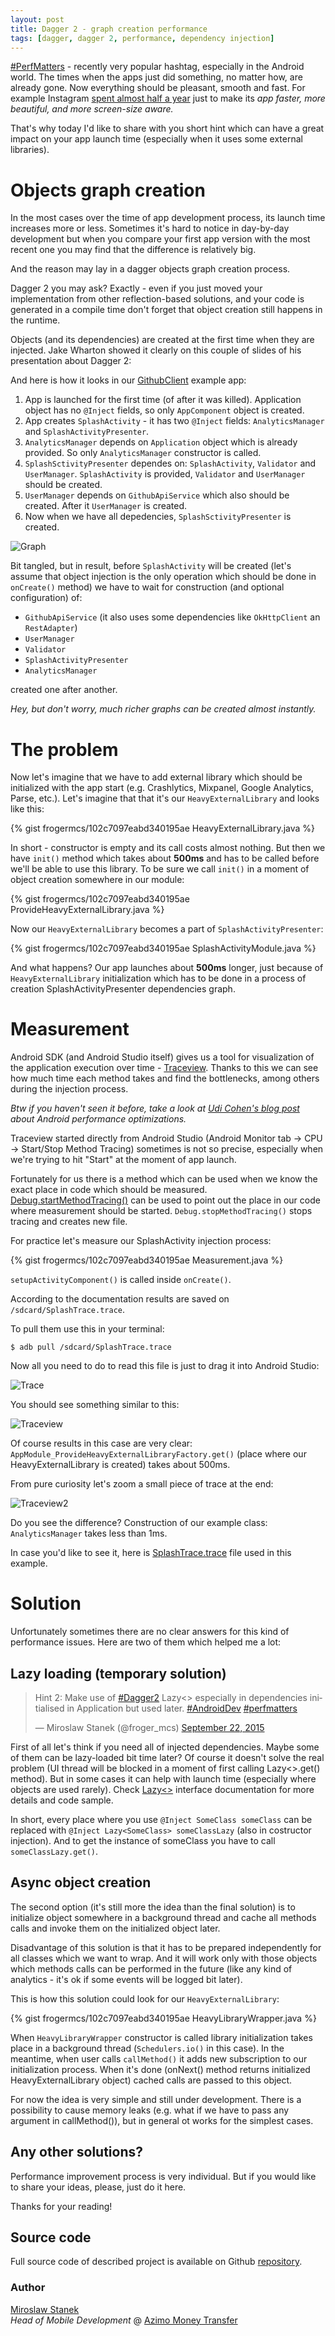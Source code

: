 ```yaml
---
layout: post
title: Dagger 2 - graph creation performance
tags: [dagger, dagger 2, performance, dependency injection]
---
```


[#PerfMatters] - recently very popular hashtag, especially in the Android world. The times when the apps just did something, no matter how, are already gone. Now everything should be pleasant, smooth and fast. For example Instagram [spent almost half a year] just to make its *app faster, more beautiful, and more screen-size aware.* 

That's why today I'd like to share with you short hint which can have a great impact on your app launch time (especially when it uses some external libraries).

# Objects graph creation

In the most cases over the time of app development process, its launch time increases more or less. Sometimes it's hard to notice in day-by-day development but when you compare your first app version with the most recent one you may find that the difference is relatively big.

And the reason may lay in a dagger objects graph creation process.

Dagger 2 you may ask? Exactly - even if you just moved your implementation from other reflection-based solutions, and your code is generated in a compile time don't forget that object creation still happens in the runtime. 

Objects (and its dependencies) are created at the first time when they are injected. Jake Wharton showed it clearly on this couple of slides of his presentation about Dagger 2:

<script async class="speakerdeck-embed" data-slide="92" data-id="3b298de04edb0132348e6661b83ad9a0" data-ratio="1.77777777777778" src="//speakerdeck.com/assets/embed.js"></script>

And here is how it looks in our [GithubClient] example app:

1. App is launched for the first time (of after it was killed). Application object has no `@Inject` fields, so only `AppComponent` object is created.
2. App creates `SplashActivity` - it has two `@Inject` fields: `AnalyticsManager` and `SplashActivityPresenter`.
3. `AnalyticsManager` depends on `Application` object which is already provided. So only `AnalyticsManager` constructor is called.
4. `SplashSctivityPresenter` dependes on: `SplashActivity`, `Validator` and `UserManager`. `SplashActivity` is provided, `Validator` and `UserManager` should be created.
5. `UserManager` depends on `GithubApiService` which also should be created. After it `UserManager` is created.
6. Now when we have all depedencies, `SplashSctivityPresenter` is created.

![Graph](/images/18/graph.png "Graph")

Bit tangled, but in result, before `SplashActivity` will be created (let's assume that object injection is the only operation which should be done in `onCreate()` method) we have to wait for construction (and optional configuration) of:

- `GithubApiService` (it also uses some dependencies like `OkHttpClient` an `RestAdapter`)
- `UserManager`
- `Validator`
- `SplashActivityPresenter`
- `AnalyticsManager`

created one after another. 

*Hey, but don't worry, much richer graphs can be created almost instantly.*

# The problem

Now let's imagine that we have to add external library which should be initialized with the app start (e.g. Crashlytics, Mixpanel, Google Analytics, Parse, etc.). Let's imagine that that it's our `HeavyExternalLibrary` and looks like this:

{% gist frogermcs/102c7097eabd340195ae HeavyExternalLibrary.java %}

In short - constructor is empty and its call costs almost nothing. But then we have `init()` method which takes about **500ms** and has to be called before we'll be able to use this library. To be sure we call `init()` in a moment of object creation somewhere in our module:

{% gist frogermcs/102c7097eabd340195ae ProvideHeavyExternalLibrary.java %}

Now our `HeavyExternalLibrary` becomes a part of `SplashActivityPresenter`:

{% gist frogermcs/102c7097eabd340195ae SplashActivityModule.java %}

And what happens? Our app launches about **500ms** longer, just because of `HeavyExternalLibrary` initialization which has to be done in a process of creation SplashActivityPresenter dependencies graph. 

# Measurement

Android SDK (and Android Studio itself) gives us a tool for visualization of the application execution over time - [Traceview]. Thanks to this we can see how much time each method takes and find the bottlenecks, among others during the injection process. 

*Btw if you haven't seen it before, take a look at [Udi Cohen's blog post] about Android performance optimizations.*

Traceview started directly from Android Studio (Android Monitor tab -> CPU -> Start/Stop Method Tracing) sometimes is not so precise, especially when we're trying to hit "Start" at the moment of app launch.

Fortunately for us there is a method which can be used when we know the exact place in code which should be measured. [Debug.startMethodTracing()] can be used to point out the place in our code where measurement should be started. `Debug.stopMethodTracing()` stops tracing and creates new file.

For practice let's measure our SplashActivity injection process:

{% gist frogermcs/102c7097eabd340195ae Measurement.java %}

`setupActivityComponent()` is called inside `onCreate()`.

According to the documentation results are saved on `/sdcard/SplashTrace.trace`.

To pull them use this in your terminal:

`$ adb pull /sdcard/SplashTrace.trace`

Now all you need to do to read this file is just to drag it into Android Studio:

![Trace](/images/18/trace.png "Trace")

You should see something similar to this:

![Traceview](/images/18/traceview.png "Traceview")

Of course results in this case are very clear: `AppModule_ProvideHeavyExternalLibraryFactory.get()` (place where our HeavyExternalLibrary is created) takes about 500ms. 

From pure curiosity let's zoom a small piece of trace at the end:

![Traceview2](/images/18/traceview2.png "Traceview2")

Do you see the difference? Construction of our example class: `AnalyticsManager` takes less than 1ms. 

In case you'd like to see it, here is [SplashTrace.trace] file used in this example.

# Solution

Unfortunately sometimes there are no clear answers for this kind of performance issues. Here are two of them which helped me a lot:

## Lazy loading (temporary solution)

<blockquote class="twitter-tweet" lang="en"><p lang="en" dir="ltr">Hint 2: Make use of <a href="https://twitter.com/hashtag/Dagger2?src=hash">#Dagger2</a> Lazy&lt;&gt; especially in dependencies initialised in Application but used later. <a href="https://twitter.com/hashtag/AndroidDev?src=hash">#AndroidDev</a> <a href="https://twitter.com/hashtag/perfmatters?src=hash">#perfmatters</a></p>&mdash; Miroslaw Stanek (@froger_mcs) <a href="https://twitter.com/froger_mcs/status/646323343851917312">September 22, 2015</a></blockquote>
<script async src="//platform.twitter.com/widgets.js" charset="utf-8"></script>

First of all let's think if you need all of injected dependencies. Maybe some of them can be lazy-loaded bit time later? Of course it doesn't solve the real problem (UI thread will be blocked in a moment of first calling Lazy<>.get() method). But in some cases it can help with launch time (especially where objects are used rarely). Check [Lazy<>] interface documentation for more details and code sample.

In short, every place where you use `@Inject SomeClass someClass` can be replaced with `@Inject Lazy<SomeClass> someClassLazy` (also in costructor injection). And to get the instance of someClass you have to call `someClassLazy.get()`.

## Async object creation

The second option (it's still more the idea than the final solution) is to initialize object somewhere in a background thread and cache all methods calls and invoke them on the initialized object later.

Disadvantage of this solution is that it has to be prepared independently for all classes which we want to wrap. And it will work only with those objects which methods calls can be performed in the future (like any kind of analytics - it's ok if some events will be logged bit later).

This is how this solution could look for our `HeavyExternalLibrary`:

{% gist frogermcs/102c7097eabd340195ae HeavyLibraryWrapper.java %}

When `HeavyLibraryWrapper` constructor is called library initialization takes place in a background thread (`Schedulers.io()` in this case). In the meantime, when user calls `callMethod()` it adds new subscription to our initialization process. When it's done (onNext() method returns initialized HeavyExternalLibrary object) cached calls are passed to this object.

For now the idea is very simple and still under development. There is a possibility to cause memory leaks (e.g. what if we have to pass any argument in callMethod()), but in general ot works for the simplest cases.

## Any other solutions?

Performance improvement process is very individual. But if you would like to share your ideas, please, just do it here. 

Thanks for your reading!

## Source code
Full source code of described project is available on Github [repository].

### Author

[Miroslaw Stanek]  
*Head of Mobile Development* @ [Azimo Money Transfer]

[SplashTrace.trace]:https://github.com/frogermcs/frogermcs.github.io/raw/master/files/18/SplashTrace.trace
[#PerfMatters]:https://twitter.com/search?q=%23perfmatters
[spent almost half a year]:http://instagram-engineering.tumblr.com/post/97740520316/betterandroid
[Traceview]:http://tools.android.com/tips/traceview
[Udi Cohen's blog post]:http://blog.udinic.com/2015/09/15/speed-up-your-app/
[Debug.startMethodTracing()]:http://developer.android.com/reference/android/os/Debug.html#startMethodTracing(java.lang.String)
[Lazy<>]:http://google.github.io/dagger/api/2.0/dagger/Lazy.html
[Miroslaw Stanek]:http://about.me/froger_mcs
[Azimo Money Transfer]:https://azimo.com
[GithubClient]:https://github.com/frogermcs/GithubClient
[repository]:https://github.com/frogermcs/GithubClient
